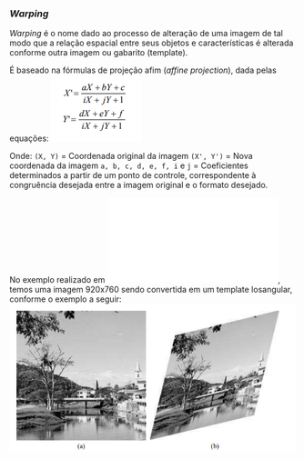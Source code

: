 ### **_Warping_**

_Warping_ é o nome dado ao processo de alteração de uma imagem de tal modo que a relação 
espacial entre seus objetos e características é alterada conforme outra imagem ou gabarito 
(template).

É baseado na fórmulas de projeção afim (_affine projection_), dada pelas equações:
![projeção-afim](./assets/projecao-afim.png)

Onde:
  `(X, Y)` = Coordenada original da imagem
  `(X', Y')` = Nova coordenada da imagem
  `a, b, c, d, e, f, i` e `j` = Coeficientes determinados a partir de um ponto de controle, correspondente à congruência desejada entre a imagem original e o formato desejado.

No exemplo realizado em ![warping](./src/warping.py), temos uma imagem 920x760 sendo convertida em um template losangular, conforme o exemplo a seguir:
![exemplo-warping](./assets/exemplo-warping.png)